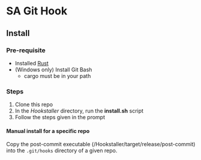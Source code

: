 # SA Git Hook

## Install

### Pre-requisite

- Installed [Rust](https://www.rust-lang.org/tools/install)
- (Windows only) Install Git Bash
    - cargo must be in your path

### Steps

1. Clone this repo
2. In the _Hookstaller_ directory, run the __install.sh__ script
3. Follow the steps given in the prompt

#### Manual install for a specific repo

Copy the post-commit executable (<path-to-this-dir>/Hookstaller/target/release/post-commit) into the `.git/hooks`
directory of a given repo.